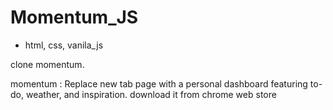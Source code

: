# Momentum_JS

- html, css, vanila_js

clone momentum. 

momentum : Replace new tab page with a personal dashboard featuring to-do, weather, and inspiration. download it from chrome web store
